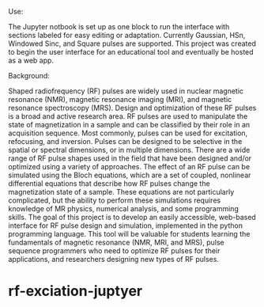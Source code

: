 
Use:

The Jupyter notbook is set up as one block to run the interface with sections labeled for 
easy editing or adaptation. Currently Gaussian, HSn, Windowed Sinc, and Square pulses are supported.
This project was created to begin the user interface for an educational tool and eventually be hosted
as a web app.


Background:

Shaped radiofrequency (RF) pulses are widely used in nuclear magnetic resonance (NMR),
magnetic resonance imaging (MRI), and magnetic resonance spectroscopy (MRS). Design and
optimization of these RF pulses is a broad and active research area. RF pulses are used to
manipulate the state of magnetization in a sample and can be classified by their role in an
acquisition sequence. Most commonly, pulses can be used for excitation, refocusing, and
inversion. Pulses can be designed to be selective in the spatial or spectral dimensions, or in
multiple dimensions. There are a wide range of RF pulse shapes used in the field that have
been designed and/or optimized using a variety of approaches.
The effect of an RF pulse can be simulated using the Bloch equations, which are a set of
coupled, nonlinear differential equations that describe how RF pulses change the magnetization
state of a sample. These equations are not particularly complicated, but the ability to perform
these simulations requires knowledge of MR physics, numerical analysis, and some
programming skills.
The goal of this project is to develop an easily accessible, web-based interface for RF pulse
design and simulation, implemented in the python programming language. This tool will be
valuable for students learning the fundamentals of magnetic resonance (NMR, MRI, and MRS),
pulse sequence programmers who need to optimize RF pulses for their applications, and
researchers designing new types of RF pulses.
# rf-exciation-juptyer
